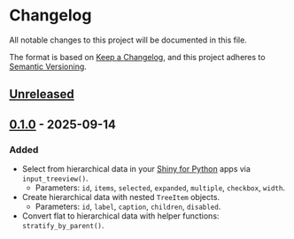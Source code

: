 # Changelog

All notable changes to this project will be documented in this file.

The format is based on [Keep a Changelog](https://keepachangelog.com/en/1.0.0/),
and this project adheres to [Semantic Versioning](https://semver.org/spec/v2.0.0.html).

## [Unreleased]

## [0.1.0] - 2025-09-14

### Added
- Select from hierarchical data in your [Shiny for Python](https://shiny.posit.co/py/) apps via `input_treeview()`.
    - Parameters: `id`, `items`, `selected`, `expanded`, `multiple`, `checkbox`, `width`.
- Create hierarchical data with nested `TreeItem` objects.
    - Parameters: `id`, `label`, `caption`, `children`, `disabled`.
- Convert flat to hierarchical data with helper functions: `stratify_by_parent()`.

[unreleased]: https://github.com/davidchall/shiny-treeview/compare/v0.1.0...HEAD
[0.1.0]: https://github.com/davidchall/shiny-treeview/releases/tag/v0.1.0
